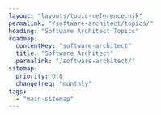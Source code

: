 ```yaml
---
layout: "layouts/topic-reference.njk"
permalink: "/software-architect/topics/"
heading: "Software Architect Topics"
roadmap:
  contentKey: "software-architect"
  title: "Software Architect"
  permalink: "/software-architect/"
sitemap:
  priority: 0.8
  changefreq: "monthly"
tags:
  - "main-sitemap"
---
```


